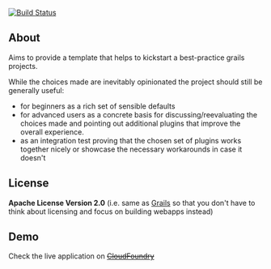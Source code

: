 [![Build Status](https://travis-ci.org/robokaso/grails-kickstart.png)](https://travis-ci.org/robokaso/grails-kickstart)

About
-----

Aims to provide a template that helps to kickstart a best-practice grails projects. 

While the choices made are inevitably opinionated the project should still be generally useful:

* for beginners as a rich set of sensible defaults
* for advanced users as a concrete basis for discussing/reevaluating the choices made and pointing out
	additional plugins that improve the overall experience.
* as an integration test proving that the chosen set of plugins works together nicely or 
	showcase the necessary workarounds in case it doesn't


License
-------
**Apache License Version 2.0** (i.e. same as [Grails](http://grails.org/License") so that you don't have to think about licensing and focus on building webapps instead)


Demo
---------
Check the live application on ~~[CloudFoundry](http://grailskick.cloudfoundry.com)~~
